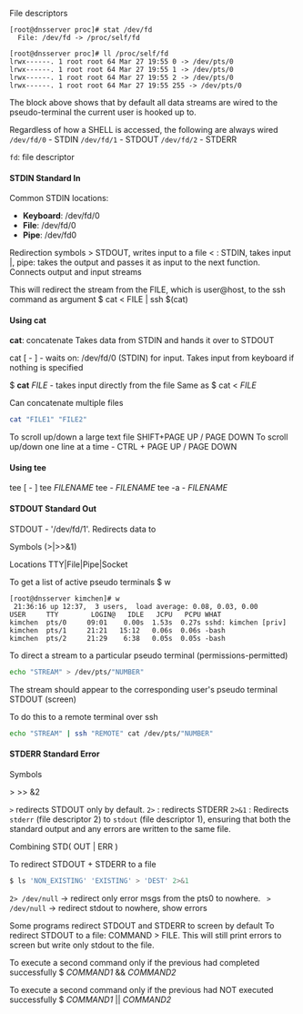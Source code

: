 
File descriptors

```
[root@dnsserver proc]# stat /dev/fd
  File: /dev/fd -> /proc/self/fd
```

```
[root@dnsserver proc]# ll /proc/self/fd
lrwx------. 1 root root 64 Mar 27 19:55 0 -> /dev/pts/0
lrwx------. 1 root root 64 Mar 27 19:55 1 -> /dev/pts/0
lrwx------. 1 root root 64 Mar 27 19:55 2 -> /dev/pts/0
lrwx------. 1 root root 64 Mar 27 19:55 255 -> /dev/pts/0
```

The block above shows that by default all data streams are wired to the pseudo-terminal the current user is hooked up to. 

Regardless of how a SHELL is accessed, the following are always wired
`/dev/fd/0` - STDIN
`/dev/fd/1` - STDOUT
`/dev/fd/2` - STDERR

`fd`: file descriptor
#### STDIN Standard In

Common STDIN locations:
* **Keyboard**: /dev/fd/0
* **File**: /dev/fd/0
* **Pipe**: /dev/fd0

Redirection symbols
\> STDOUT, writes input to a file
\< : STDIN, takes input
|, pipe: takes the output and passes it as input to the next function. Connects output and input streams

This will redirect the stream from the FILE, which is user@host, to the ssh command as argument
$ cat < FILE | ssh $(cat)

#### Using cat

**cat**: concatenate
Takes data from STDIN and hands it over to STDOUT

cat \[ - ] - waits on: /dev/fd/0 (STDIN) for input. Takes input from keyboard if nothing is specified

$ **cat** *FILE* - takes input directly from the file
Same as
$ cat < *FILE*

Can concatenate multiple files

``` bash
cat "FILE1" "FILE2"
```

To scroll up/down a large text file SHIFT+PAGE UP / PAGE DOWN
To scroll up/down one line at a time - CTRL + PAGE UP / PAGE DOWN
#### Using tee

tee \[ - ]
tee *FILENAME*
tee - *FILENAME*
tee -a - *FILENAME*

#### STDOUT Standard Out 

STDOUT - '/dev/fd/1'. Redirects data to

Symbols
(>|>>&1)

Locations
TTY|File|Pipe|Socket

To get a list of active pseudo terminals
$ w

```
[root@dnsserver kimchen]# w
 21:36:16 up 12:37,  3 users,  load average: 0.08, 0.03, 0.00
USER     TTY        LOGIN@   IDLE   JCPU   PCPU WHAT
kimchen  pts/0     09:01    0.00s  1.53s  0.27s sshd: kimchen [priv]
kimchen  pts/1     21:21   15:12   0.06s  0.06s -bash
kimchen  pts/2     21:29    6:38   0.05s  0.05s -bash
```

To direct a stream to a particular pseudo terminal (permissions-permitted)

``` bash
echo "STREAM" > /dev/pts/"NUMBER"
```

The stream should appear to the corresponding user's pseudo terminal STDOUT (screen)

To do this to a remote terminal over ssh

``` bash
echo "STREAM" | ssh "REMOTE" cat /dev/pts/"NUMBER"
```

#### STDERR Standard Error

Symbols

\> >> &2

`>` redirects STDOUT only by default. 
`2>` : redirects STDERR
`2>&1` : Redirects `stderr` (file descriptor 2) to `stdout` (file descriptor 1), ensuring that both the standard output and any errors are written to the same file.

Combining STD( OUT | ERR ) 

To redirect STDOUT + STDERR to a file

``` bash
$ ls 'NON_EXISTING' 'EXISTING' > 'DEST' 2>&1
```

`2> /dev/null` -> redirect only error msgs from the pts0 to nowhere.
` > /dev/null` -> redirect stdout to nowhere, show errors

Some programs redirect STDOUT and STDERR to screen by default
To redirect STDOUT to a file: COMMAND > FILE. This will still print errors to screen but write only stdout to the file.

To execute a second command only if the previous had completed successfully 
$ *COMMAND1* && *COMMAND2*

To execute a second command only if the previous had NOT executed successfully
$ *COMMAND1* || *COMMAND2*